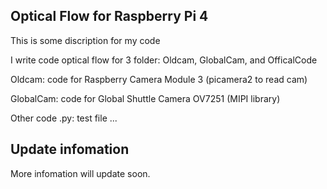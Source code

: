 ## Optical Flow for Raspberry Pi 4

This is some discription for my code

I write code optical flow for 3 folder: Oldcam, GlobalCam, and OfficalCode

Oldcam: code for Raspberry Camera Module 3 (picamera2 to read cam)

GlobalCam: code for Global Shuttle Camera OV7251 (MIPI library)

Other code .py: test file ...

## Update infomation
More infomation will update soon.
